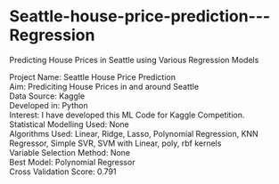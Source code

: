 # Seattle-house-price-prediction---Regression
Predicting House Prices in Seattle using Various Regression Models <br />

Project Name: Seattle House Price Prediction <br />
Aim: Prediciting House Prices in and around Seattle  <br />
Data Source: Kaggle <br />
Developed in: Python <br />
Interest: I have developed this ML Code for Kaggle Competition. <br />
Statistical Modelling Used: None <br />
Algorithms Used: Linear, Ridge, Lasso, Polynomial Regression, KNN Regressor, Simple SVR, SVM with Linear, poly, rbf kernels <br />
Variable Selection Method: None <br />
Best Model: Polynomial Regressor <br />
Cross Validation Score: 0.791 <br />
